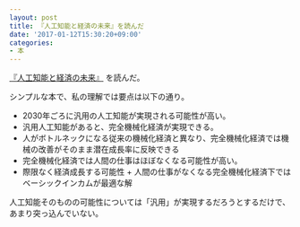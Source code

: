 ```yaml
---
layout: post
title: 『人工知能と経済の未来』を読んだ
date: '2017-01-12T15:30:20+09:00'
categories:
- 本
---
```


[『人工知能と経済の未来』](http://amzn.to/2jxDpcd) を読んだ。

シンプルな本で、私の理解では要点は以下の通り。

* 2030年ごろに汎用の人工知能が実現される可能性が高い。
* 汎用人工知能があると、完全機械化経済が実現できる。
* 人がボトルネックになる従来の機械化経済と異なり、完全機械化経済では機械の改善がそのまま潜在成長率に反映できる
* 完全機械化経済では人間の仕事はほぼなくなる可能性が高い。
* 際限なく経済成長する可能性 + 人間の仕事がなくなる完全機械化経済下ではベーシックインカムが最適な解

人工知能そのものの可能性については「汎用」が実現するだろうとするだけで、あまり突っ込んでいない。
